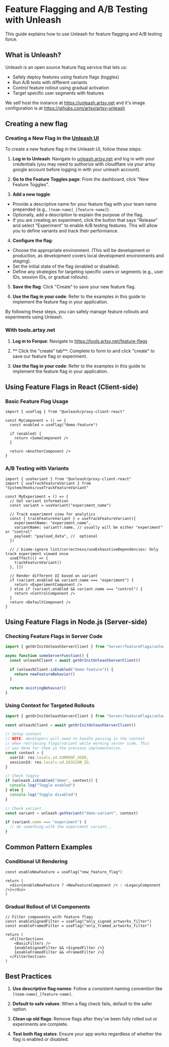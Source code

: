 # Feature Flagging and A/B Testing with Unleash

This guide explains how to use Unleash for feature flagging and A/B testing force.

## What is Unleash?

Unleash is an open source feature flag service that lets us:

- Safely deploy features using feature flags (toggles)
- Run A/B tests with different variants
- Control feature rollout using gradual activation
- Target specific user segments with features

We self host the instance at https://unleash.artsy.net and it's image configuration is at https://gihubs.com/artsy/artsy-unleash

## Creating a new flag

### Creating a New Flag in the [Unleash UI](https://unleash.artsy.net)

To create a new feature flag in the Unleash UI, follow these steps:

1. **Log in to Unleash**: Navigate to [unleash.artsy.net](https://unleash.artsy.net) and log in with your credentials (you may need to authorize with cloudflare via your artsy google account before logging in with your unleash account).

2. **Go to the Feature Toggles page**: From the dashboard, click "New Feature Toggles".

3. **Add a new toggle**:

- Provide a descriptive name for your feature flag with your team name prepended (e.g., `[team-name]_[feature-name]`).
- Optionally, add a description to explain the purpose of the flag.
- If you are creating an experiment, click the button that says "Release" and select "Experiment" to enable A/B testing features. This will allow you to define variants and track their performance.

4. **Configure the flag**:

- Choose the appropriate environment. (This will be development or production, as development covers local development environments and staging).
- Set the initial state of the flag (enabled or disabled).
- Define any strategies for targeting specific users or segments (e.g., user IDs, session IDs, or gradual rollouts).

5. **Save the flag**: Click "Create" to save your new feature flag.

6. **Use the flag in your code**: Refer to the examples in this guide to implement the feature flag in your application.

By following these steps, you can safely manage feature rollouts and experiments using Unleash.

### With tools.artsy.net

1. **Log in to Forque**: Navigate to https://tools.artsy.net/feature-flags

2. ** Click the "create" tab**: Complete to form to and click "create" to save our feature flag or experiment.

3. **Use the flag in your code**: Refer to the examples in this guide to implement the feature flag in your application.

## Using Feature Flags in React (Client-side)

### Basic Feature Flag Usage

```tsx
import { useFlag } from "@unleash/proxy-client-react"

const MyComponent = () => {
  const enabled = useFlag("demo-feature")

  if (enabled) {
    return <SomeComponent />
  }

  return <AnotherComponent />
}
```

### A/B Testing with Variants

```tsx
import { useVariant } from "@unleash/proxy-client-react"
import { useTrackFeatureVariant } from "System/Hooks/useTrackFeatureVariant"

const MyExperiment = () => {
  // Get variant information
  const variant = useVariant("experiment_name")

  // Track experiment view for analytics
  const { trackFeatureVariant } = useTrackFeatureVariant({
    experimentName: "experiment_name",
    variantName: variant?.name, // usually will be either "experiment" or "control"
    payload: "payload_data", //  optional
  })

  // / biome-ignore lint/correctness/useExhaustiveDependencies: Only track experiment viewed once
  useEffect(() => {
    trackFeatureVariant()
  }, [])

  // Render different UI based on variant
  if (variant.enabled && variant.name === "experiment") {
    return <ExperimentComponent />
  } else if (variant.enabled && variant.name === "control") {
    return <ControlComponent />
  }
  return <DefaultComponent />
}
```

## Using Feature Flags in Node.js (Server-side)

### Checking Feature Flags in Server Code

```typescript
import { getOrInitUnleashServerClient } from "Server/featureFlags/unleashHelpers"

async function someServerFunction() {
  const unleashClient = await getOrInitUnleashServerClient()

  if (unleashClient.isEnabled("demo-feature")) {
    return newFeatureBehavior()
  }

  return existingBehavior()
}
```

### Using Context for Targeted Rollouts

```typescript
import { getOrInitUnleashServerClient } from "Server/featureFlags/unleashHelpers"

const unleashClient = await getOrInitUnleashServerClient()

// Setup context
// NOTE: developers will need to handle passing in the context
// when retrieving flags/variant while working server side. This
// was done for them in the previous implementation.
const context = {
  userId: res.locals.sd.CURRENT_USER,
  sessionId: res.locals.sd.SESSION_ID,
}

// Check toggle
if (unleash.isEnabled("demo", context)) {
  console.log("Toggle enabled")
} else {
  console.log("Toggle disabled")
}

// Check variant
const variant = unleash.getVariant("demo-variant", context)

if (variant.name === "experiment") {
  // do something with the experiment variant...
}
```

## Common Pattern Examples

### Conditional UI Rendering

```tsx
const enableNewFeature = useFlag("new_feature_flag")

return (
  <div>{enableNewFeature ? <NewFeatureComponent /> : <LegacyComponent />}</div>
)
```

### Gradual Rollout of UI Components

```tsx
// Filter components with feature flags
const enableSignedFilter = useFlag("only_signed_artworks_filter")
const enableFramedFilter = useFlag("only_framed_artworks_filter")

return (
  <FilterSection>
    <BasicFilters />
    {enableSignedFilter && <SignedFilter />}
    {enableFramedFilter && <FramedFilter />}
  </FilterSection>
)
```

## Best Practices

1. **Use descriptive flag names**: Follow a consistent naming convention like `[team-name]_[feature-name]`.

2. **Default to safe values**: When a flag check fails, default to the safer option.

3. **Clean up old flags**: Remove flags after they've been fully rolled out or experiments are complete.

4. **Test both flag states**: Ensure your app works regardless of whether the flag is enabled or disabled.
